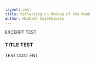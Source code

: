 ```yaml
---
layout: post
title: Reflecting on Meetup of the Week
author: Michael Swiatkiwsky
---
```



EXCERPT TEST

<!--excerpt-->

### TITLE TEST

TEST CONTENT
 
